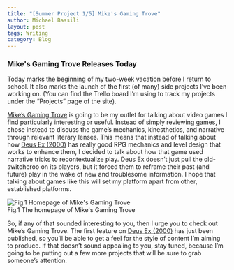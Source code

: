```yaml
---
title: "[Summer Project 1/5] Mike's Gaming Trove"
author: Michael Bassili
layout: post
tags: Writing
category: Blog
---
```


### Mike's Gaming Trove Releases Today

Today marks the beginning of my two-week vacation before I return to school. It also marks the launch of the first (of many) side projects I’ve been working on. (You can find the Trello board I’m using to track my projects under the “Projects” page of the site). 
    
[Mike’s Gaming Trove](https://mikesgamingtrove.ca) is going to be my outlet for talking about video games I find particularly interesting or useful. Instead of simply reviewing games, I chose instead to discuss the game’s mechanics, kinesthetics, and narrative through relevant literary lenses. This means that instead of talking about how [Deus Ex (2000)](https://mikesgamingtrove.ca/2019/08/17/deus-ex-2000.html) has really good RPG mechanics and level design that works to enhance them, I decided to talk about how that game used narrative tricks to recontextualize play. Deus Ex doesn’t just pull the old-switcheroo on its players, but it forced them to reframe their past (and future) play in the wake of new and troublesome information. I hope that talking about games like this will set my platform apart from other, established platforms.

<img id="aboutPhoto" src="{{site.baseurl}}/assets/portfolio/mikesGamingTrove.png" alt="Fig.1 Homepage of Mike's Gaming Trove">
<figcaption>Fig.1 The homepage of Mike's Gaming Trove</figcaption>

So, if any of that sounded interesting to you, then I urge you to check out Mike’s Gaming Trove. The first feature on [Deus Ex (2000)](https://mikesgamingtrove.ca/2019/08/17/deus-ex-2000.html) has just been published, so you’ll be able to get a feel for the style of content I’m aiming to produce. If that doesn’t sound appealing to you, stay tuned, because I’m going to be putting out a few more projects that will be sure to grab someone’s attention.
